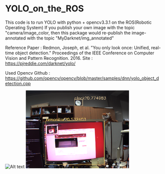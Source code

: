 # YOLO_on_the_ROS
This code is to run YOLO with python + opencv3.3.1 on the ROS(Robotic Operating System)
If you publish your own image with the topic "camera/image_color,
   then this package would re-publish the image-annotated with the topic "MyDarknet/img_annotated"

Reference
Paper : Redmon, Joseph, et al. "You only look once: Unified, real-time object detection." Proceedings of the IEEE Conference on Computer Vision and Pattern Recognition. 2016.
Site : https://pjreddie.com/darknet/yolo/

Used Opencv
Github : https://github.com/opencv/opencv/blob/master/samples/dnn/yolo_object_detection.cpp

![Alt text](/YOLO_on_the_ROS/src/img_annotated.png?raw=true "origin image")
![Alt text](/src/img_annotated.png?raw=true "origin image")
